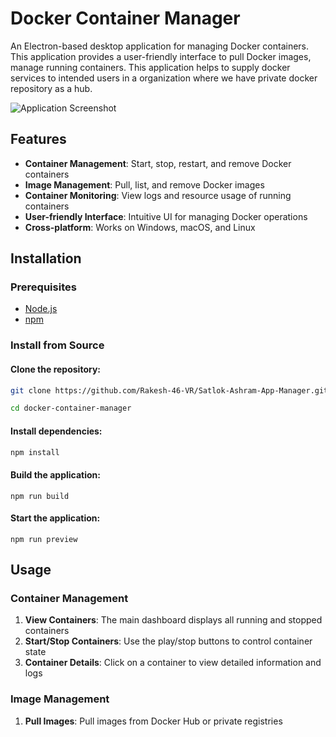 # Docker Container Manager

An Electron-based desktop application for managing Docker containers. This application provides a user-friendly interface to pull Docker images, manage running containers. This application helps to supply docker services to intended users in a organization where we have private docker repository as a hub.

![Application Screenshot](https://upload.wikimedia.org/wikipedia/commons/9/91/Electron_Software_Framework_Logo.svg)

## Features

- **Container Management**: Start, stop, restart, and remove Docker containers
- **Image Management**: Pull, list, and remove Docker images
- **Container Monitoring**: View logs and resource usage of running containers
- **User-friendly Interface**: Intuitive UI for managing Docker operations
- **Cross-platform**: Works on Windows, macOS, and Linux

## Installation

### Prerequisites

- [Node.js](https://nodejs.org/)
- [npm](https://www.npmjs.com/)


### Install from Source

#### Clone the repository:
  ```bash
  git clone https://github.com/Rakesh-46-VR/Satlok-Ashram-App-Manager.git
  
  cd docker-container-manager
  ```
#### Install dependencies:
  
  ```bash
  npm install
  ```

#### Build the application:

```shellscript
npm run build
```


#### Start the application:

```shellscript
npm run preview
```

## Usage
### Container Management

1. **View Containers**: The main dashboard displays all running and stopped containers
2. **Start/Stop Containers**: Use the play/stop buttons to control container state
3. **Container Details**: Click on a container to view detailed information and logs

### Image Management

1. **Pull Images**: Pull images from Docker Hub or private registries
